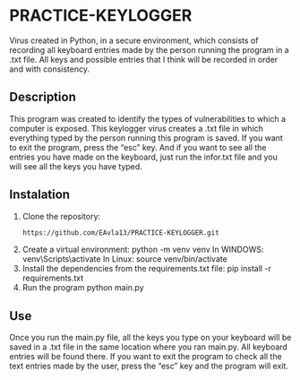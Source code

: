 # PRACTICE-KEYLOGGER

Virus created in Python, in a secure environment, which consists of recording all keyboard entries made by the person running the program in a .txt file. All keys and possible entries that I think will be recorded in order and with consistency.

## Description
This program was created to identify the types of vulnerabilities to which a computer is exposed. This keylogger virus creates a .txt file in which everything typed by the person running this program is saved. If you want to exit the program, press the “esc” key.
And if you want to see all the entries you have made on the keyboard, just run the infor.txt file and you will see all the keys you have typed.

## Instalation
1. Clone the repository:
   ```bash
   https://github.com/EAvla13/PRACTICE-KEYLOGGER.git
2. Create a virtual environment:
   python -m venv venv
   In WINDOWS:
   venv\Scripts\activate
   In Linux:
   source venv/bin/activate
3. Install the dependencies from the requirements.txt file:
   pip install -r requirements.txt
4. Run the program
   python main.py
## Use
Once you run the main.py file, all the keys you type on your keyboard will be saved in a .txt file in the same location where you ran main.py. All keyboard entries will be found there.
If you want to exit the program to check all the text entries made by the user, press the “esc” key and the program will exit. 

